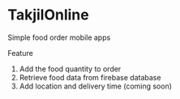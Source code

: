 # TakjilOnline
Simple food order mobile apps

Feature
1. Add the food quantity to order
2. Retrieve food data from firebase database
3. Add location and delivery time (coming soon)

